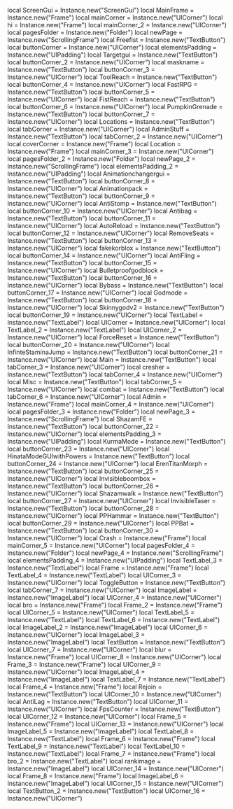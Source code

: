 local ScreenGui = Instance.new("ScreenGui")
local MainFrame = Instance.new("Frame")
local mainCorner = Instance.new("UICorner")
local hi = Instance.new("Frame")
local mainCorner_2 = Instance.new("UICorner")
local pagesFolder = Instance.new("Folder")
local newPage = Instance.new("ScrollingFrame")
local Freefist = Instance.new("TextButton")
local buttonCorner = Instance.new("UICorner")
local elementsPadding = Instance.new("UIPadding")
local Targetgui = Instance.new("TextButton")
local buttonCorner_2 = Instance.new("UICorner")
local maskname = Instance.new("TextButton")
local buttonCorner_3 = Instance.new("UICorner")
local ToolReach = Instance.new("TextButton")
local buttonCorner_4 = Instance.new("UICorner")
local FastRPG = Instance.new("TextButton")
local buttonCorner_5 = Instance.new("UICorner")
local FistReach = Instance.new("TextButton")
local buttonCorner_6 = Instance.new("UICorner")
local PumpkinGrenade = Instance.new("TextButton")
local buttonCorner_7 = Instance.new("UICorner")
local Locations = Instance.new("TextButton")
local tabCorner = Instance.new("UICorner")
local AdminStuff = Instance.new("TextButton")
local tabCorner_2 = Instance.new("UICorner")
local coverCorner = Instance.new("Frame")
local Location = Instance.new("Frame")
local mainCorner_3 = Instance.new("UICorner")
local pagesFolder_2 = Instance.new("Folder")
local newPage_2 = Instance.new("ScrollingFrame")
local elementsPadding_2 = Instance.new("UIPadding")
local Animationchangergui = Instance.new("TextButton")
local buttonCorner_8 = Instance.new("UICorner")
local Animationpack = Instance.new("TextButton")
local buttonCorner_9 = Instance.new("UICorner")
local AntiStomp = Instance.new("TextButton")
local buttonCorner_10 = Instance.new("UICorner")
local Antibag = Instance.new("TextButton")
local buttonCorner_11 = Instance.new("UICorner")
local AutoReload = Instance.new("TextButton")
local buttonCorner_12 = Instance.new("UICorner")
local RemoveSeats = Instance.new("TextButton")
local buttonCorner_13 = Instance.new("UICorner")
local fakekorblox = Instance.new("TextButton")
local buttonCorner_14 = Instance.new("UICorner")
local AntiFling = Instance.new("TextButton")
local buttonCorner_15 = Instance.new("UICorner")
local Bulletproofgodblock = Instance.new("TextButton")
local buttonCorner_16 = Instance.new("UICorner")
local Bybass = Instance.new("TextButton")
local buttonCorner_17 = Instance.new("UICorner")
local Godmode = Instance.new("TextButton")
local buttonCorner_18 = Instance.new("UICorner")
local Skinnygodv2 = Instance.new("TextButton")
local buttonCorner_19 = Instance.new("UICorner")
local TextLabel = Instance.new("TextLabel")
local UICorner = Instance.new("UICorner")
local TextLabel_2 = Instance.new("TextLabel")
local UICorner_2 = Instance.new("UICorner")
local ForceReset = Instance.new("TextButton")
local buttonCorner_20 = Instance.new("UICorner")
local InfinteStaminaJump = Instance.new("TextButton")
local buttonCorner_21 = Instance.new("UICorner")
local Main = Instance.new("TextButton")
local tabCorner_3 = Instance.new("UICorner")
local cresher = Instance.new("TextButton")
local tabCorner_4 = Instance.new("UICorner")
local Misc = Instance.new("TextButton")
local tabCorner_5 = Instance.new("UICorner")
local combat = Instance.new("TextButton")
local tabCorner_6 = Instance.new("UICorner")
local Admin = Instance.new("Frame")
local mainCorner_4 = Instance.new("UICorner")
local pagesFolder_3 = Instance.new("Folder")
local newPage_3 = Instance.new("ScrollingFrame")
local ShazamFE = Instance.new("TextButton")
local buttonCorner_22 = Instance.new("UICorner")
local elementsPadding_3 = Instance.new("UIPadding")
local KurmaMode = Instance.new("TextButton")
local buttonCorner_23 = Instance.new("UICorner")
local HinataModeGUIwithPowers = Instance.new("TextButton")
local buttonCorner_24 = Instance.new("UICorner")
local ErenTitanMorph = Instance.new("TextButton")
local buttonCorner_25 = Instance.new("UICorner")
local Invisibleboombox = Instance.new("TextButton")
local buttonCorner_26 = Instance.new("UICorner")
local Shazamwalk = Instance.new("TextButton")
local buttonCorner_27 = Instance.new("UICorner")
local InvisibleTaser = Instance.new("TextButton")
local buttonCorner_28 = Instance.new("UICorner")
local PPHammar = Instance.new("TextButton")
local buttonCorner_29 = Instance.new("UICorner")
local PPBat = Instance.new("TextButton")
local buttonCorner_30 = Instance.new("UICorner")
local Crash = Instance.new("Frame")
local mainCorner_5 = Instance.new("UICorner")
local pagesFolder_4 = Instance.new("Folder")
local newPage_4 = Instance.new("ScrollingFrame")
local elementsPadding_4 = Instance.new("UIPadding")
local TextLabel_3 = Instance.new("TextLabel")
local Frame = Instance.new("Frame")
local TextLabel_4 = Instance.new("TextLabel")
local UICorner_3 = Instance.new("UICorner")
local ToggleButton = Instance.new("TextButton")
local tabCorner_7 = Instance.new("UICorner")
local ImageLabel = Instance.new("ImageLabel")
local UICorner_4 = Instance.new("UICorner")
local bro = Instance.new("Frame")
local Frame_2 = Instance.new("Frame")
local UICorner_5 = Instance.new("UICorner")
local TextLabel_5 = Instance.new("TextLabel")
local TextLabel_6 = Instance.new("TextLabel")
local ImageLabel_2 = Instance.new("ImageLabel")
local UICorner_6 = Instance.new("UICorner")
local ImageLabel_3 = Instance.new("ImageLabel")
local TextButton = Instance.new("TextButton")
local UICorner_7 = Instance.new("UICorner")
local blur = Instance.new("Frame")
local UICorner_8 = Instance.new("UICorner")
local Frame_3 = Instance.new("Frame")
local UICorner_9 = Instance.new("UICorner")
local ImageLabel_4 = Instance.new("ImageLabel")
local TextLabel_7 = Instance.new("TextLabel")
local Frame_4 = Instance.new("Frame")
local Rejoin = Instance.new("TextButton")
local UICorner_10 = Instance.new("UICorner")
local AntiLag = Instance.new("TextButton")
local UICorner_11 = Instance.new("UICorner")
local FpsCounter = Instance.new("TextButton")
local UICorner_12 = Instance.new("UICorner")
local Frame_5 = Instance.new("Frame")
local UICorner_13 = Instance.new("UICorner")
local ImageLabel_5 = Instance.new("ImageLabel")
local TextLabel_8 = Instance.new("TextLabel")
local Frame_6 = Instance.new("Frame")
local TextLabel_9 = Instance.new("TextLabel")
local TextLabel_10 = Instance.new("TextLabel")
local Frame_7 = Instance.new("Frame")
local bro_2 = Instance.new("TextLabel")
local rankimage = Instance.new("ImageLabel")
local UICorner_14 = Instance.new("UICorner")
local Frame_8 = Instance.new("Frame")
local ImageLabel_6 = Instance.new("ImageLabel")
local UICorner_15 = Instance.new("UICorner")
local TextButton_2 = Instance.new("TextButton")
local UICorner_16 = Instance.new("UICorner")
